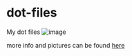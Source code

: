 # dot-files
My dot files
![image](/images/image_os.png)

more info and pictures can be found [here](https://imgur.com/a/PMBqysd)
